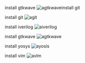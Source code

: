 install gtkwave
![agtkwave](https://github.com/Adarshkulal/adarshvdi/assets/149968080/e87a3f76-6f82-43d2-b794-9afb1665bfaa)install git

















install git
![agit](https://github.com/Adarshkulal/adarshvdi/assets/149968080/579a42cd-9254-4007-bf29-c4743d505017)


install iverilog
![aiverilog](https://github.com/Adarshkulal/adarshvdi/assets/149968080/518c8527-34b5-4fb2-bd58-59e0ac4718ff)


install gtkwave
![agtkwave](https://github.com/Adarshkulal/adarshvdi/assets/149968080/2e1b7f08-3712-4953-bf86-37b9c686ef3e)


install yosys
![ayosis](https://github.com/Adarshkulal/adarshvdi/assets/149968080/01fa5011-e3ea-40d8-8e18-540ae5c05ac6)


install vim
![avlm](https://github.com/Adarshkulal/adarshvdi/assets/149968080/387f92b0-a1c7-4346-8096-db45fdd0afde)
